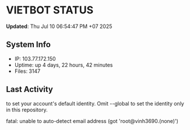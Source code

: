 # VIETBOT STATUS
**Updated**: Thu Jul 10 06:54:47 PM +07 2025

## System Info
- IP: 103.77.172.150
- Uptime: up 4 days, 22 hours, 42 minutes
- Files: 3147

## Last Activity

to set your account's default identity.
Omit --global to set the identity only in this repository.

fatal: unable to auto-detect email address (got 'root@vinh3690.(none)')
